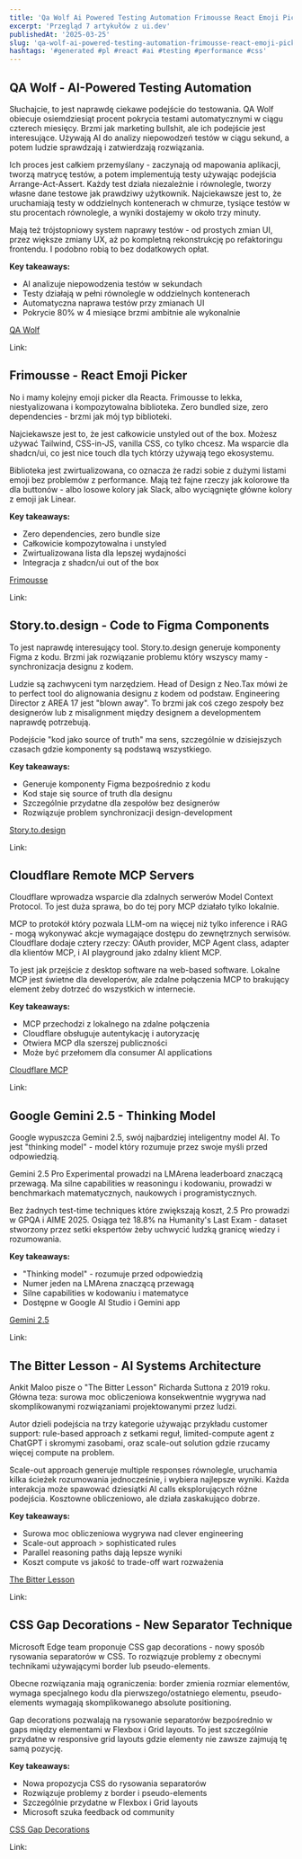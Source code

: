 ```yaml
---
title: 'Qa Wolf Ai Powered Testing Automation Frimousse React Emoji Picker Storytodesign Code To Figma Components'
excerpt: 'Przegląd 7 artykułów z ui.dev'
publishedAt: '2025-03-25'
slug: 'qa-wolf-ai-powered-testing-automation-frimousse-react-emoji-picker-storytodesign-code-to-figma-components'
hashtags: '#generated #pl #react #ai #testing #performance #css'
---
```


## QA Wolf - AI-Powered Testing Automation

Słuchajcie, to jest naprawdę ciekawe podejście do testowania. QA Wolf obiecuje osiemdziesiąt procent pokrycia testami automatycznymi w ciągu czterech miesięcy. Brzmi jak marketing bullshit, ale ich podejście jest interesujące. Używają AI do analizy niepowodzeń testów w ciągu sekund, a potem ludzie sprawdzają i zatwierdzają rozwiązania.

Ich proces jest całkiem przemyślany - zaczynają od mapowania aplikacji, tworzą matrycę testów, a potem implementują testy używając podejścia Arrange-Act-Assert. Każdy test działa niezależnie i równolegle, tworzy własne dane testowe jak prawdziwy użytkownik. Najciekawsze jest to, że uruchamiają testy w oddzielnych kontenerach w chmurze, tysiące testów w stu procentach równolegle, a wyniki dostajemy w około trzy minuty.

Mają też trójstopniowy system naprawy testów - od prostych zmian UI, przez większe zmiany UX, aż po kompletną rekonstrukcję po refaktoringu frontendu. I podobno robią to bez dodatkowych opłat.

**Key takeaways:**
- AI analizuje niepowodzenia testów w sekundach
- Testy działają w pełni równolegle w oddzielnych kontenerach
- Automatyczna naprawa testów przy zmianach UI
- Pokrycie 80% w 4 miesiące brzmi ambitnie ale wykonalnie

[QA Wolf](https://www.qawolf.com/)


Link: 

## Frimousse - React Emoji Picker

No i mamy kolejny emoji picker dla Reacta. Frimousse to lekka, niestyalizowana i kompozytowalna biblioteka. Zero bundled size, zero dependencies - brzmi jak mój typ biblioteki.

Najciekawsze jest to, że jest całkowicie unstyled out of the box. Możesz używać Tailwind, CSS-in-JS, vanilla CSS, co tylko chcesz. Ma wsparcie dla shadcn/ui, co jest nice touch dla tych którzy używają tego ekosystemu.

Biblioteka jest zwirtualizowana, co oznacza że radzi sobie z dużymi listami emoji bez problemów z performance. Mają też fajne rzeczy jak kolorowe tła dla buttonów - albo losowe kolory jak Slack, albo wyciągnięte główne kolory z emoji jak Linear.

**Key takeaways:**
- Zero dependencies, zero bundle size
- Całkowicie kompozytowalna i unstyled
- Zwirtualizowana lista dla lepszej wydajności  
- Integracja z shadcn/ui out of the box

[Frimousse](https://frimousse.liveblocks.io/)


Link: 

## Story.to.design - Code to Figma Components

To jest naprawdę interesujący tool. Story.to.design generuje komponenty Figma z kodu. Brzmi jak rozwiązanie problemu który wszyscy mamy - synchronizacja designu z kodem.

Ludzie są zachwyceni tym narzędziem. Head of Design z Neo.Tax mówi że to perfect tool do alignowania designu z kodem od podstaw. Engineering Director z AREA 17 jest "blown away". To brzmi jak coś czego zespoły bez designerów lub z misalignment między designem a developmentem naprawdę potrzebują.

Podejście "kod jako source of truth" ma sens, szczególnie w dzisiejszych czasach gdzie komponenty są podstawą wszystkiego.

**Key takeaways:**
- Generuje komponenty Figma bezpośrednio z kodu
- Kod staje się source of truth dla designu
- Szczególnie przydatne dla zespołów bez designerów
- Rozwiązuje problem synchronizacji design-development

[Story.to.design](https://story.to.design/)


Link: 

## Cloudflare Remote MCP Servers

Cloudflare wprowadza wsparcie dla zdalnych serwerów Model Context Protocol. To jest duża sprawa, bo do tej pory MCP działało tylko lokalnie.

MCP to protokół który pozwala LLM-om na więcej niż tylko inference i RAG - mogą wykonywać akcje wymagające dostępu do zewnętrznych serwisów. Cloudflare dodaje cztery rzeczy: OAuth provider, MCP Agent class, adapter dla klientów MCP, i AI playground jako zdalny klient MCP.

To jest jak przejście z desktop software na web-based software. Lokalne MCP jest świetne dla developerów, ale zdalne połączenia MCP to brakujący element żeby dotrzeć do wszystkich w internecie.

**Key takeaways:**
- MCP przechodzi z lokalnego na zdalne połączenia
- Cloudflare obsługuje autentykację i autoryzację
- Otwiera MCP dla szerszej publiczności
- Może być przełomem dla consumer AI applications

[Cloudflare MCP](https://blog.cloudflare.com/remote-model-context-protocol-servers-mcp/)


Link: 

## Google Gemini 2.5 - Thinking Model

Google wypuszcza Gemini 2.5, swój najbardziej inteligentny model AI. To jest "thinking model" - model który rozumuje przez swoje myśli przed odpowiedzią.

Gemini 2.5 Pro Experimental prowadzi na LMArena leaderboard znaczącą przewagą. Ma silne capabilities w reasoningu i kodowaniu, prowadzi w benchmarkach matematycznych, naukowych i programistycznych.

Bez żadnych test-time techniques które zwiększają koszt, 2.5 Pro prowadzi w GPQA i AIME 2025. Osiąga też 18.8% na Humanity's Last Exam - dataset stworzony przez setki ekspertów żeby uchwycić ludzką granicę wiedzy i rozumowania.

**Key takeaways:**
- "Thinking model" - rozumuje przed odpowiedzią
- Numer jeden na LMArena znaczącą przewagą
- Silne capabilities w kodowaniu i matematyce
- Dostępne w Google AI Studio i Gemini app

[Gemini 2.5](https://blog.google/technology/google-deepmind/gemini-model-thinking-updates-march-2025/)


Link: 

## The Bitter Lesson - AI Systems Architecture

Ankit Maloo pisze o "The Bitter Lesson" Richarda Suttona z 2019 roku. Główna teza: surowa moc obliczeniowa konsekwentnie wygrywa nad skomplikowanymi rozwiązaniami projektowanymi przez ludzi.

Autor dzieli podejścia na trzy kategorie używając przykładu customer support: rule-based approach z setkami reguł, limited-compute agent z ChatGPT i skromymi zasobami, oraz scale-out solution gdzie rzucamy więcej compute na problem.

Scale-out approach generuje multiple responses równolegle, uruchamia kilka ścieżek rozumowania jednocześnie, i wybiera najlepsze wyniki. Każda interakcja może spawować dziesiątki AI calls eksplorujących różne podejścia. Kosztowne obliczeniowo, ale działa zaskakująco dobrze.

**Key takeaways:**
- Surowa moc obliczeniowa wygrywa nad clever engineering
- Scale-out approach > sophisticated rules
- Parallel reasoning paths dają lepsze wyniki
- Koszt compute vs jakość to trade-off wart rozważenia

[The Bitter Lesson](https://ankitmaloo.com/bitter-lesson/)


Link: 

## CSS Gap Decorations - New Separator Technique

Microsoft Edge team proponuje CSS gap decorations - nowy sposób rysowania separatorów w CSS. To rozwiązuje problemy z obecnymi technikami używającymi border lub pseudo-elements.

Obecne rozwiązania mają ograniczenia: border zmienia rozmiar elementów, wymaga specjalnego kodu dla pierwszego/ostatniego elementu, pseudo-elements wymagają skomplikowanego absolute positioning.

Gap decorations pozwalają na rysowanie separatorów bezpośrednio w gaps między elementami w Flexbox i Grid layouts. To jest szczególnie przydatne w responsive grid layouts gdzie elementy nie zawsze zajmują tę samą pozycję.

**Key takeaways:**
- Nowa propozycja CSS do rysowania separatorów
- Rozwiązuje problemy z border i pseudo-elements
- Szczególnie przydatne w Flexbox i Grid layouts
- Microsoft szuka feedback od community

[CSS Gap Decorations](https://blogs.windows.com/msedgedev/2025/03/19/minding-the-gaps-a-new-way-to-draw-separators-in-css/)


Link: